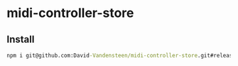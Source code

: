 # midi-controller-store

## Install
```cmd
npm i git@github.com:David-Vandensteen/midi-controller-store.git#release/1.1.0
```
